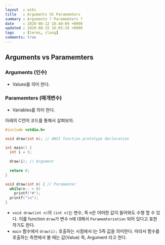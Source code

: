 ```yaml
---
layout  : wiki
title   : Arguments VS Paramemters
summary : Arguments ? Paramemters ?
date    : 2020-08-12 18:40:09 +0900
updated : 2020-08-15 16:05:19 +0900
tags    : [terms, clang]
comments: true
---
```


## Arguments vs Paramemters

### Arguments (인수)
* Values를 의미 한다.

### Paramemters (매개변수)
* Variables를 의미 한다.

아래의 C언어 코드를 통해서 살펴보자.

```c
#include <stdio.h>

void draw(int n); // ANSI function prototype declaration

int main() {
  int i = 5;
  
  draw(i); // Argument
  
  return 0;
}

void draw(int n) { // Paramemter
  while(n-- > 0)
    printf("#");
  printf("\n");
}
```

* `void draw(int n)`의 `(int n)`는 변수, 즉 n은 어떠한 값이 들어와도 수행 할 수 있다.
이를 function `draw`가 변수 n에 대해서 `Paramemterzation` 되어 있다고 표현하기도 한다.
* `main` 함수에서 `draw(i);` 호출하는 시점에서 i는 5즉 값을 의미한다.
따라서 함수를 호출하는 측면에서 볼 때는 값(Value) 즉, Argument 라고 한다.
